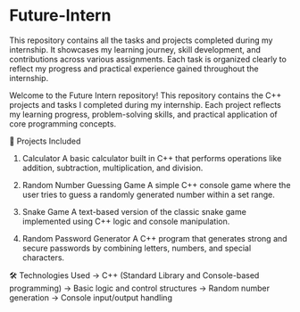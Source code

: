 # Future-Intern
This repository contains all the tasks and projects completed during my internship. It showcases my learning journey, skill development, and contributions across various assignments. Each task is organized clearly to reflect my progress and practical experience gained throughout the internship.

Welcome to the Future Intern repository!
This repository contains the C++ projects and tasks I completed during my internship. Each project reflects my learning progress, problem-solving skills, and practical application of core programming concepts.

📌 Projects Included
1) Calculator
A basic calculator built in C++ that performs operations like addition, subtraction, multiplication, and division.

2) Random Number Guessing Game
A simple C++ console game where the user tries to guess a randomly generated number within a set range.

3) Snake Game
A text-based version of the classic snake game implemented using C++ logic and console manipulation.

4) Random Password Generator
A C++ program that generates strong and secure passwords by combining letters, numbers, and special characters.

🛠 Technologies Used
-> C++ (Standard Library and Console-based programming)
-> Basic logic and control structures
-> Random number generation
-> Console input/output handling
